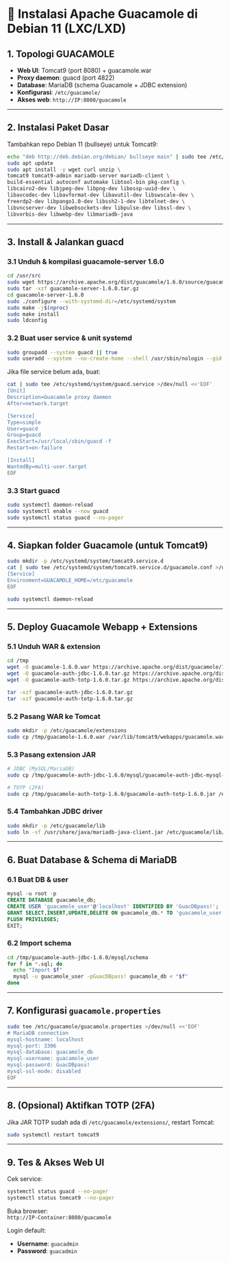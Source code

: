 # 🚀 Instalasi Apache Guacamole di Debian 11 (LXC/LXD)

## 1. Topologi GUACAMOLE
- **Web UI**: Tomcat9 (port 8080) + guacamole.war  
- **Proxy daemon**: guacd (port 4822)  
- **Database**: MariaDB (schema Guacamole + JDBC extension)  
- **Konfigurasi**: `/etc/guacamole/`  
- **Akses web**: `http://IP:8080/guacamole`  

---

## 2. Instalasi Paket Dasar
Tambahkan repo Debian 11 (bullseye) untuk Tomcat9:  
```bash
echo "deb http://deb.debian.org/debian/ bullseye main" | sudo tee /etc/apt/sources.list.d/bullseye.list
sudo apt update
sudo apt install -y wget curl unzip \
tomcat9 tomcat9-admin mariadb-server mariadb-client \
build-essential autoconf automake libtool-bin pkg-config \
libcairo2-dev libjpeg-dev libpng-dev libossp-uuid-dev \
libavcodec-dev libavformat-dev libavutil-dev libswscale-dev \
freerdp2-dev libpango1.0-dev libssh2-1-dev libtelnet-dev \
libvncserver-dev libwebsockets-dev libpulse-dev libssl-dev \
libvorbis-dev libwebp-dev libmariadb-java
```

---

## 3. Install & Jalankan guacd

### 3.1 Unduh & kompilasi guacamole-server 1.6.0
```bash
cd /usr/src
sudo wget https://archive.apache.org/dist/guacamole/1.6.0/source/guacamole-server-1.6.0.tar.gz
sudo tar -xzf guacamole-server-1.6.0.tar.gz
cd guacamole-server-1.6.0
sudo ./configure --with-systemd-dir=/etc/systemd/system
sudo make -j$(nproc)
sudo make install
sudo ldconfig
```

### 3.2 Buat user service & unit systemd
```bash
sudo groupadd --system guacd || true
sudo useradd --system --no-create-home --shell /usr/sbin/nologin --gid guacd guacd || true
```

Jika file service belum ada, buat:
```bash
cat | sudo tee /etc/systemd/system/guacd.service >/dev/null <<'EOF'
[Unit]
Description=Guacamole proxy daemon
After=network.target

[Service]
Type=simple
User=guacd
Group=guacd
ExecStart=/usr/local/sbin/guacd -f
Restart=on-failure

[Install]
WantedBy=multi-user.target
EOF
```

### 3.3 Start guacd
```bash
sudo systemctl daemon-reload
sudo systemctl enable --now guacd
sudo systemctl status guacd --no-pager
```

---

## 4. Siapkan folder Guacamole (untuk Tomcat9)
```bash
sudo mkdir -p /etc/systemd/system/tomcat9.service.d
cat | sudo tee /etc/systemd/system/tomcat9.service.d/guacamole.conf >/dev/null <<'EOF'
[Service]
Environment=GUACAMOLE_HOME=/etc/guacamole
EOF

sudo systemctl daemon-reload
```

---

## 5. Deploy Guacamole Webapp + Extensions

### 5.1 Unduh WAR & extension
```bash
cd /tmp
wget -O guacamole-1.6.0.war https://archive.apache.org/dist/guacamole/1.6.0/binary/guacamole-1.6.0.war
wget -O guacamole-auth-jdbc-1.6.0.tar.gz https://archive.apache.org/dist/guacamole/1.6.0/binary/guacamole-auth-jdbc-1.6.0.tar.gz
wget -O guacamole-auth-totp-1.6.0.tar.gz https://archive.apache.org/dist/guacamole/1.6.0/binary/guacamole-auth-totp-1.6.0.tar.gz

tar -xzf guacamole-auth-jdbc-1.6.0.tar.gz
tar -xzf guacamole-auth-totp-1.6.0.tar.gz
```

### 5.2 Pasang WAR ke Tomcat
```bash
sudo mkdir -p /etc/guacamole/extensions
sudo cp /tmp/guacamole-1.6.0.war /var/lib/tomcat9/webapps/guacamole.war
```

### 5.3 Pasang extension JAR
```bash
# JDBC (MySQL/MariaDB)
sudo cp /tmp/guacamole-auth-jdbc-1.6.0/mysql/guacamole-auth-jdbc-mysql-1.6.0.jar /etc/guacamole/extensions/

# TOTP (2FA)
sudo cp /tmp/guacamole-auth-totp-1.6.0/guacamole-auth-totp-1.6.0.jar /etc/guacamole/extensions/
```

### 5.4 Tambahkan JDBC driver
```bash
sudo mkdir -p /etc/guacamole/lib
sudo ln -sf /usr/share/java/mariadb-java-client.jar /etc/guacamole/lib/mariadb-java-client.jar
```

---

## 6. Buat Database & Schema di MariaDB

### 6.1 Buat DB & user
```sql
mysql -u root -p
CREATE DATABASE guacamole_db;
CREATE USER 'guacamole_user'@'localhost' IDENTIFIED BY 'GuacDBpass!';
GRANT SELECT,INSERT,UPDATE,DELETE ON guacamole_db.* TO 'guacamole_user'@'localhost';
FLUSH PRIVILEGES;
EXIT;
```

### 6.2 Import schema
```bash
cd /tmp/guacamole-auth-jdbc-1.6.0/mysql/schema
for f in *.sql; do
  echo "Import $f"
  mysql -u guacamole_user -pGuacDBpass! guacamole_db < "$f"
done
```

---

## 7. Konfigurasi `guacamole.properties`
```bash
sudo tee /etc/guacamole/guacamole.properties >/dev/null <<'EOF'
# MariaDB connection
mysql-hostname: localhost
mysql-port: 3306
mysql-database: guacamole_db
mysql-username: guacamole_user
mysql-password: GuacDBpass!
mysql-ssl-mode: disabled
EOF
```

---

## 8. (Opsional) Aktifkan TOTP (2FA)
Jika JAR TOTP sudah ada di `/etc/guacamole/extensions/`, restart Tomcat:
```bash
sudo systemctl restart tomcat9
```

---

## 9. Tes & Akses Web UI
Cek service:
```bash
systemctl status guacd --no-pager
systemctl status tomcat9 --no-pager
```

Buka browser:  
`http://IP-Container:8080/guacamole`  

Login default:  
- **Username**: `guacadmin`  
- **Password**: `guacadmin`  
